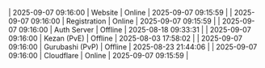 | 2025-09-07 09:16:00 | Website | Online | 2025-09-07 09:15:59 |
| 2025-09-07 09:16:00 | Registration | Online | 2025-09-07 09:15:59 |
| 2025-09-07 09:16:00 | Auth Server | Offline | 2025-08-18 09:33:31 |
| 2025-09-07 09:16:00 | Kezan (PvE) | Offline | 2025-08-03 17:58:02 |
| 2025-09-07 09:16:00 | Gurubashi (PvP) | Offline | 2025-08-23 21:44:06 |
| 2025-09-07 09:16:00 | Cloudflare | Online | 2025-09-07 09:15:59 |

